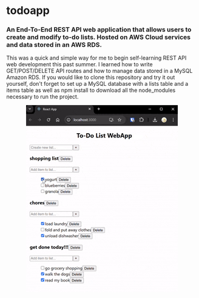 # todoapp
### An End-To-End REST API web application that allows users to create and modify to-do lists. Hosted on AWS Cloud services and data stored in an AWS RDS. 

This was a quick and simple way for me to begin self-learning REST API web development this past summer. I learned how to write GET/POST/DELETE API routes and how to manage data stored in a MySQL Amazon RDS. If you would like to clone this repository and try it out yourself, don't forget to set up a MySQL database with a lists table and a items table as well as npm install to download all the node_modules necessary to run the project.


<p align="center">
  <img src="https://github.com/kkosolap/todoapp/blob/main/demo/demo.gif" alt="demo">
</p>
